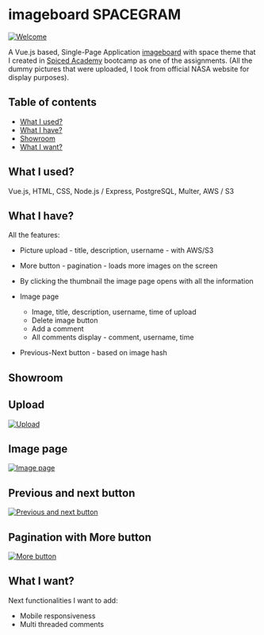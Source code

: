 # imageboard SPACEGRAM

[![Welcome](https://i.gyazo.com/ecdd7005596c2a173a1f9dcd4be26d0b.gif)](https://gyazo.com/ecdd7005596c2a173a1f9dcd4be26d0b)

A Vue.js based, Single-Page Application [imageboard](https://medium.com/praytellagency/chanthropology-the-japanese-origins-of-imageboard-culture-60ffb3f5ff15) with space theme that I created in [Spiced Academy](https://www.spiced-academy.com/) bootcamp as one of the assignments.
(All the dummy pictures that were uploaded, I took from official NASA website for display purposes).

## Table of contents

-   [What I used?](#what-i-used)
-   [What I have?](#what-i-have)
-   [Showroom](#showroom)
-   [What I want?](#what-i-want)

## What I used? <a name="what-i-used"></a>

Vue.js, HTML, CSS, Node.js / Express, PostgreSQL, Multer, AWS / S3

## What I have? <a name="what-i-have"></a>

All the features:

-   Picture upload - title, description, username - with AWS/S3
-   More button - pagination - loads more images on the screen
-   By clicking the thumbnail the image page opens with all the information
-   Image page

    -   Image, title, description, username, time of upload
    -   Delete image button
    -   Add a comment
    -   All comments display - comment, username, time

*   Previous-Next button - based on image hash

## <a name="showroom"></a>Showroom

## Upload

[![Upload](https://i.gyazo.com/8255e0a39912556d264a3366ed234ae5.gif)](https://gyazo.com/8255e0a39912556d264a3366ed234ae5)

## Image page

[![Image page](https://i.gyazo.com/5f323fe12bad512c4a38de86c7f1898a.png)](https://gyazo.com/5f323fe12bad512c4a38de86c7f1898a)

## Previous and next button

[![Previous and next button](https://i.gyazo.com/b7073167a8c6c709f71246d05836b53f.gif)](https://gyazo.com/b7073167a8c6c709f71246d05836b53f)

## Pagination with More button

[![More button](https://i.gyazo.com/bd0e0fba05cce8e603f5c8484efe6715.gif)](https://gyazo.com/bd0e0fba05cce8e603f5c8484efe6715)

## <a name="what-i-want"></a>What I want?

Next functionalities I want to add:

-   Mobile responsiveness
-   Multi threaded comments
